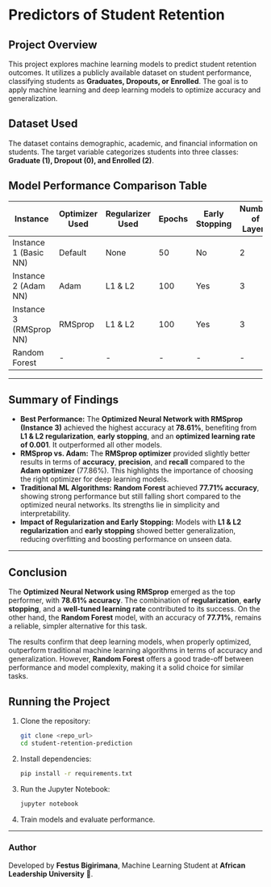 
# Predictors of Student Retention

## Project Overview
This project explores machine learning models to predict student retention outcomes. It utilizes a publicly available dataset on student performance, classifying students as **Graduates, Dropouts, or Enrolled**. The goal is to apply machine learning and deep learning models to optimize accuracy and generalization.

## Dataset Used
The dataset contains demographic, academic, and financial information on students. The target variable categorizes students into three classes: **Graduate (1), Dropout (0), and Enrolled (2)**.

## Model Performance Comparison Table

| Instance             | Optimizer Used | Regularizer Used | Epochs | Early Stopping | Number of Layers | Learning Rate | Accuracy | F1 Score | Recall | Precision |
|----------------------|----------------|------------------|--------|----------------|------------------|---------------|----------|----------|--------|-----------|
| Instance 1 (Basic NN) | Default        | None             | 50     | No             | 2                | Default       | 76.00%   | 0.69     | 0.69   | 0.75      |
| Instance 2 (Adam NN)  | Adam           | L1 & L2          | 100    | Yes            | 3                | 0.001         | 77.86%   | 0.71     | 0.70   | 0.76      |
| Instance 3 (RMSprop NN)| RMSprop        | L1 & L2          | 100    | Yes            | 3                | 0.001         | 78.61%   | 0.72     | 0.71   | 0.78      |
| Random Forest         | -              | -                | -      | -              | -                | -             | 77.71%   | 0.69     | 0.68   | 0.73      |

---

## Summary of Findings

- **Best Performance:** The **Optimized Neural Network with RMSprop (Instance 3)** achieved the highest accuracy at **78.61%**, benefiting from **L1 & L2 regularization**, **early stopping**, and an **optimized learning rate of 0.001**. It outperformed all other models.
- **RMSprop vs. Adam:** The **RMSprop optimizer** provided slightly better results in terms of **accuracy**, **precision**, and **recall** compared to the **Adam optimizer** (77.86%). This highlights the importance of choosing the right optimizer for deep learning models.
- **Traditional ML Algorithms:** **Random Forest** achieved **77.71% accuracy**, showing strong performance but still falling short compared to the optimized neural networks. Its strengths lie in simplicity and interpretability.
- **Impact of Regularization and Early Stopping:** Models with **L1 & L2 regularization** and **early stopping** showed better generalization, reducing overfitting and boosting performance on unseen data.

---

## Conclusion

The **Optimized Neural Network using RMSprop** emerged as the top performer, with **78.61% accuracy**. The combination of **regularization**, **early stopping**, and a **well-tuned learning rate** contributed to its success. On the other hand, the **Random Forest** model, with an accuracy of **77.71%**, remains a reliable, simpler alternative for this task.

The results confirm that deep learning models, when properly optimized, outperform traditional machine learning algorithms in terms of accuracy and generalization. However, **Random Forest** offers a good trade-off between performance and model complexity, making it a solid choice for similar tasks.

## Running the Project

1. Clone the repository:
   ```sh
   git clone <repo_url>
   cd student-retention-prediction
   ```
2. Install dependencies:
   ```sh
   pip install -r requirements.txt
   ```
3. Run the Jupyter Notebook:
   ```sh
   jupyter notebook
   ```
4. Train models and evaluate performance.

---
### Author
Developed by **Festus Bigirimana**, Machine Learning Student at **African Leadership University** 🚀.
